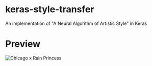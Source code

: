 # keras-style-transfer
An implementation of "A Neural Algorithm of Artistic Style" in Keras

# Preview
![Chicago x Rain Princess](https://github.com/devAmoghS/keras-style-transfer/blob/master/chicago_x_rain_princess.gif)



